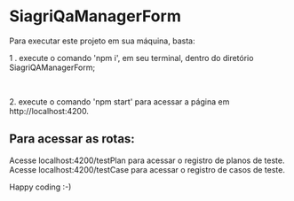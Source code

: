 # SiagriQaManagerForm

Para executar este projeto em sua máquina, basta:

<p>1 . execute o comando 'npm i', em seu terminal, dentro do diretório SiagriQAManagerForm;</p><br>
<p>2. execute o comando 'npm start' para acessar a página em http://localhost:4200.</p>

## Para acessar as rotas:
Acesse localhost:4200/testPlan para acessar o registro de planos de teste.<br>
Acesse localhost:4200/testCase para acessar o registro de casos de teste.


Happy coding :-)